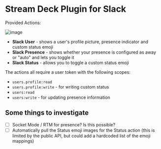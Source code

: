 # Stream Deck Plugin for Slack

Provided Actions:

![image](https://user-images.githubusercontent.com/422474/199592000-9e7b7cf2-a1b8-4faa-95db-afffa679fa85.png)

- **Slack User** - shows a user's profile picture, presence indicator and custom status emoji
- **Slack Presence** - shows whether your presence is configured as away or "auto" and lets you toggle it
- **Slack Status** - allows you to toggle a custom status emoji

The actions all require a user token with the following scopes:

- `users.profile:read`
- `users.profile:write` - for writing custom status
- `users:read`
- `users:write` - for updating presence information

## Some things to investigate

- [ ] Socket Mode / RTM for presence? Is this possible?
- [ ] Automatically pull the Status emoji images for the Status action (this is limited by the public API, but could add a hardcoded list of the emoji mappings)
